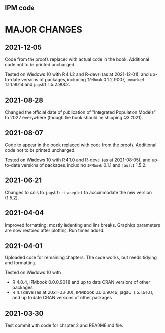 ## IPM code

# MAJOR CHANGES

## 2021-12-05

Code from the proofs replaced with actual code in the book. Additional code not to be printed unchanged.

Tested on Windows 10 with R 4.1.2 and R-devel (as at 2021-12-01), and up-to-date versions of packages, including `IPMbook` 0.1.2.9007, `unmarked` 1.1.1.9014 and `jagsUI` 1.5.2.9002.

## 2021-08-28

Changed the official date of publication of "Integrated Population Models" to 2022 everywhere (though the book should be shipping Q3 2021).

## 2021-08-07

Code to appear in the book replaced with code from the proofs. Additional code not to be printed unchanged.

Tested on Windows 10 with R 4.1.0 and R-devel (as at 2021-08-05), and up-to-date versions of packages, including `IPMbook` 0.1.1 and `jagsUI` 1.5.2.

## 2021-06-21

Changes to calls to `jagsUI::traceplot` to accommodate the new version (1.5.2).

## 2021-04-04

Improved formatting: mostly indenting and line breaks. Graphics parameters are now restored after plotting. Run times added.

## 2021-04-01

Uploaded code for remaining chapters. The code works, but needs tidying and formatting.

Tested on Windows 10 with
* R 4.0.4, IPMbook 0.0.0.9048 and up to date CRAN versions of other packages
* R 4.1 devel (as at 2021-03-30), IPMbook 0.0.0.9049, jagsUI 1.5.1.9101, and up to date CRAN versions of other packages

## 2021-03-30

Test commit with code for chapter 2 and README.md file.

